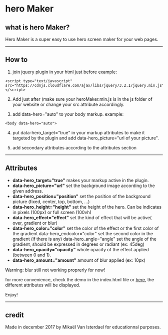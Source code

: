 # hero Maker

## what is hero Maker?
Hero Maker is a super easy to use hero screen maker for your web pages.

----
## How to
1. join jquery plugin in your html just before </body>
example:
```
<script type="text/javascript" src="https://cdnjs.cloudflare.com/ajax/libs/jquery/3.2.1/jquery.min.js"></script>
```

2. Add just after <script type="text/javascript" src="js/heroMaker.min.js"></script> (make sure your heroMaker.min.js is in the js folder of your website or change your src attribute accordingly.

3. add data-hero="auto" to your body markup.
example:
```
<body data-hero="auto">
```

4. put data-hero_target="true" in your markup attributes to make it targeted by the plugin and add data-hero_picture="url of your picture".

5. add secondary attributes according to the attributes section

----
## Attributes

- **data-hero_target="true"**
makes your markup active in the plugin.
- **data-hero_picture="url"**
set the background image according to the given address.
- **data-hero_position="position"**
set the position of the background picture (fixed, center, top, bottom, ...)
- **data-hero_height="height"**
set the height of the hero.
Can be indicates in pixels (100px) or full screen (100vh)
- **data-hero_effect="effect"**
set the kind of effect that will be active( over, gradient or blur)
- **data-hero_color="color"**
set the color of the effect or the first color of the gradient
data-hero_endcolor="color"
set the second color in the gradient (if there is any)
data-hero_angle="angle"
set the angle of the gradient, should be expressed in degrees or radiant (ex: 45deg)
- **data-hero_opacity="opacity"**
whole opacity of the effect applied (between 0 and 1).
- **data-hero_amount="amount"**
amount of blur applied (ex: 10px)

Warning: blur still not working proprerly for now!

for more convenience, check the demo in the index.html file or [here](http://cepegra-labs.be/webdesign/2017/mvani/heroMaker/), the different attributes will be displayed.


Enjoy!

----
## credit

Made in december 2017 by Mikaël Van Isterdael for educationnal purposes.
